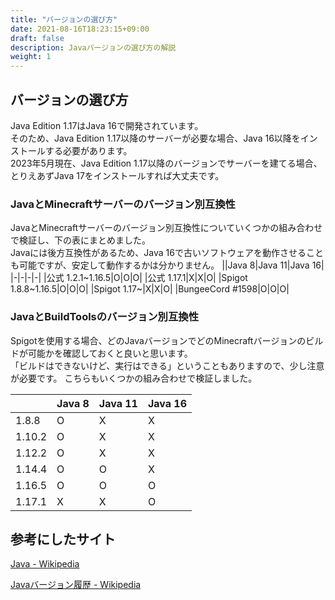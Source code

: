 ```yaml
---
title: "バージョンの選び方"
date: 2021-08-16T18:23:15+09:00
draft: false
description: Javaバージョンの選び方の解説
weight: 1
---
```


## バージョンの選び方
Java Edition 1.17はJava 16で開発されています。  
そのため、Java Edition 1.17以降のサーバーが必要な場合、Java 16以降をインストールする必要があります。  
2023年5月現在、Java Edition 1.17以降のバージョンでサーバーを建てる場合、とりえあずJava 17をインストールすれば大丈夫です。

### JavaとMinecraftサーバーのバージョン別互換性
JavaとMinecraftサーバーのバージョン別互換性についていくつかの組み合わせで検証し、下の表にまとめました。  
Javaには後方互換性があるため、Java 16で古いソフトウェアを動作させることも可能ですが、安定して動作するかは分かりません。
||Java 8|Java 11|Java 16|
|-|-|-|-|
|公式 1.2.1~1.16.5|O|O|O|
|公式 1.17.1|X|X|O|
|Spigot 1.8.8~1.16.5|O|O|O|
|Spigot 1.17~|X|X|O|
|BungeeCord #1598|O|O|O|

### JavaとBuildToolsのバージョン別互換性
Spigotを使用する場合、どのJavaバージョンでどのMinecraftバージョンのビルドが可能かを確認しておくと良いと思います。  
「ビルドはできないけど、実行はできる」ということもありますので、少し注意が必要です。
こちらもいくつかの組み合わせで検証しました。

||Java 8|Java 11|Java 16|
|-|-|-|-|
|1.8.8|O|X|X|
|1.10.2|O|X|X|
|1.12.2|O|X|X|
|1.14.4|O|O|X|
|1.16.5|O|O|O|
|1.17.1|X|X|O|

## 参考にしたサイト
[Java - Wikipedia](https://ja.wikipedia.org/wiki/Java)

[Javaバージョン履歴 - Wikipedia](https://ja.wikipedia.org/wiki/Java%E3%83%90%E3%83%BC%E3%82%B8%E3%83%A7%E3%83%B3%E5%B1%A5%E6%AD%B4)
